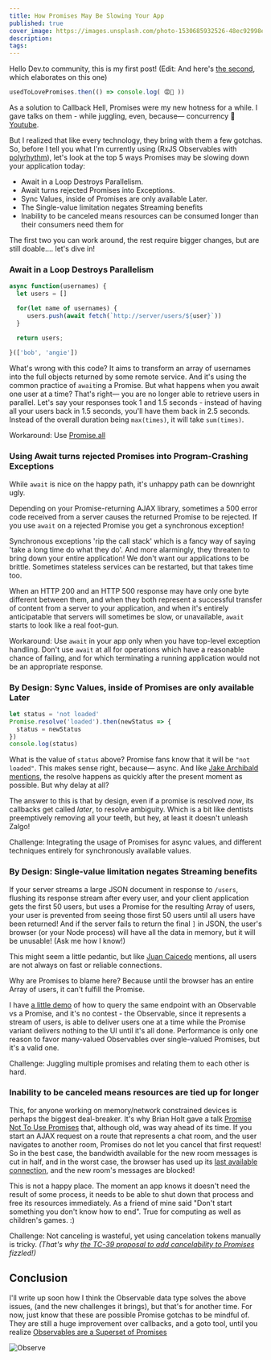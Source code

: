 ```yaml
---
title: How Promises May Be Slowing Your App
published: true
cover_image: https://images.unsplash.com/photo-1530685932526-48ec92998eaa?ixlib=rb-1.2.1&ixid=eyJhcHBfaWQiOjEyMDd9&auto=format&fit=crop&w=700&q=60
description: 
tags: 
---
```


Hello Dev.to community, this is my first post! (Edit: And here's [the second](https://dev.to/deanius/observably-better-than-promises-4pmf), which elaborates on this one)

```js
usedToLovePromises.then(() => console.log( 😡😤 ))
```

As a solution to Callback Hell, Promises were my new hotness for a while. I gave talks on them - while juggling, even, because— concurrency 🤣 [Youtube](https://www.youtube.com/watch?v=dyz3tAI6GaI&t=37).

But I realized that like every technology, they bring with them a few gotchas. So, before I tell you what I'm currently using (RxJS Observables with [polyrhythm](https://github.com/deanius/polyrhythm)), let's look at the top 5 ways Promises may be slowing down your application today:

- Await in a Loop Destroys Parallelism.
- Await turns rejected Promises into Exceptions.
- Sync Values, inside of Promises are only available Later.
- The Single-value limitation negates Streaming benefits
- Inability to be canceled means resources can be consumed longer than their consumers need them for

The first two you can work around, the rest require bigger changes, but are still doable.... let's dive in!

### Await in a Loop Destroys Parallelism

```js
async function(usernames) {
  let users = []

  for(let name of usernames) {
     users.push(await fetch(`http://server/users/${user}`))
  }

  return users;
  
}(['bob', 'angie'])
```

What's wrong with this code? It aims to transform an array of usernames into the full objects returned by some remote service. And it's using the common practice of `await`ing a Promise. But what happens when you await one user at a time? That's right— you are no longer able to retrieve users in parallel. Let's say your responses took 1 and 1.5 seconds - instead of having all your users back in 1.5 seconds, you'll have them back in 2.5 seconds. Instead of the overall duration being `max(times)`, it will take `sum(times)`.

Workaround: Use [Promise.all](https://developer.mozilla.org/en-US/docs/Web/JavaScript/Reference/Global_Objects/Promise/all)

### Using Await turns rejected Promises into Program-Crashing Exceptions

While `await` is nice on the happy path, it's unhappy path can be downright ugly.

Depending on your Promise-returning AJAX library, sometimes a 500 error code received from a server causes the returned Promise to be rejected. If you use `await` on a rejected Promise you get a synchronous exception!

Synchronous exceptions 'rip the call stack' which is a fancy way of saying 'take a long time do what they do'. And more alarmingly, they threaten to bring down your entire application! We don't want our applications to be brittle. Sometimes stateless services can be restarted, but that takes time too. 

When an HTTP 200 and an HTTP 500 response may have only one byte different between them, and when they both represent a successful transfer of content from a server to your application, and when it's entirely anticipatable that servers will sometimes be slow, or unavailable, `await` starts to look like a real foot-gun.

Workaround: Use `await` in your app only when you have top-level exception handling. Don't use `await` at all for operations which have a reasonable chance of failing, and for which terminating a running application would not be an appropriate response.


### By Design: Sync Values, inside of Promises are only available Later

```js
let status = 'not loaded'
Promise.resolve('loaded').then(newStatus => {
  status = newStatus
})
console.log(status)
```

What is the value of `status` above? Promise fans know that it will be `"not loaded"`. This makes sense right, because— async. And like [Jake Archibald mentions](https://jakearchibald.com/2015/tasks-microtasks-queues-and-schedules/), the resolve happens as quickly after the present moment as possible. But why delay at all?

The answer to this is that by design, even if a promise is resolved *now*, its callbacks get called _later_, to resolve ambiguity. Which is a bit like dentists preemptively removing all your teeth, but hey, at least it doesn't unleash Zalgo!

Challenge: Integrating the usage of Promises for async values, and different techniques entirely for synchronously available values. 

### By Design: Single-value limitation negates Streaming benefits

If your server streams a large JSON document in response to `/users`, flushing its response stream after every user, and your client application gets the first 50 users, but uses a Promise for the resulting Array of users, your user is prevented from seeing those first 50 users until all users have been returned! And if the server fails to return the final `]` in JSON, the user's browser (or your Node process) will have all the data in memory, but it will be unusable! (Ask me how I know!) 

This might seem a little pedantic, but like [Juan Caicedo](https://vimeo.com/169948440) mentions, all users are not always on fast or reliable connections.

Why are Promises to blame here? Because until the browser has an entire Array of users, it can't fulfill the Promise.

I have [a little demo]() of how to query the same endpoint with an Observable vs a Promise, and it's no contest - the Observable, since it represents a stream of users, is able to deliver users one at a time while the Promise variant delivers nothing to the UI until it's all done. Performance is only one reason to favor many-valued Observables over single-valued Promises, but it's a valid one.

Challenge: Juggling multiple promises and relating them to each other is hard.

### Inability to be canceled means resources are tied up for longer

This, for anyone working on memory/network constrained devices is perhaps the biggest deal-breaker. It's why Brian Holt gave a talk [Promise Not To Use Promises](https://www.youtube.com/watch?v=DaCc8lckuw8) that, although old, was way ahead of its time. If you start an AJAX request on a route that represents a chat room, and the user navigates to another room, Promises do not let you cancel that first request! So in the best case, the bandwidth available for the new room messages is cut in half, and in the worst case, the browser has used up its [last available connection](http://sgdev-blog.blogspot.com/2014/01/maximum-concurrent-connection-to-same.html), and the new room's messages are blocked!

This is not a happy place. The moment an app knows it doesn't need the result of some process, it needs to be able to shut down that process and free its resources immediately. As a friend of mine said "Don't start something you don't know how to end". True for computing as well as children's games. :)

Challenge: Not canceling is wasteful, yet using cancelation tokens manually is tricky. _(That's why [the TC-39 proposal to add cancelability to Promises](https://github.com/tc39/proposal-cancelable-promises) fizzled!)_


## Conclusion

I'll write up soon how I think the Observable data type solves the above issues, (and the new challenges it brings), but that's for another time. For now, just know that these are possible Promise gotchas to be mindful of. They are still a huge improvement over callbacks, and a goto tool, until you realize [Observables are a Superset of Promises](https://dev.to/deanius/observably-better-than-promises-4pmf)

![Observe](https://thepracticaldev.s3.amazonaws.com/i/9b5wrh6hftwextbtlk4u.JPG)
